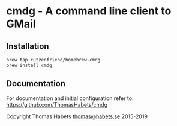 # cmdg - A command line client to GMail

## Installation

```
brew tap cutzenfriend/homebrew-cmdg
brew install cmdg
```

## Documentation

For documentation and initial configuration refer to: https://github.com/ThomasHabets/cmdg

Copyright Thomas Habets thomas@habets.se 2015-2019

